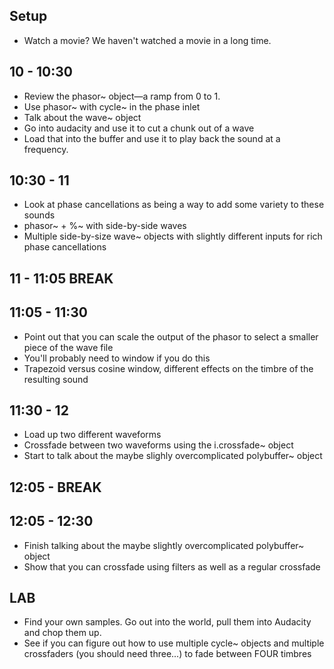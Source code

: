 ## Setup
- Watch a movie? We haven't watched a movie in a long time.

## 10 - 10:30
- Review the phasor~ object—a ramp from 0 to 1.
- Use phasor~ with cycle~ in the phase inlet
- Talk about the wave~ object
- Go into audacity and use it to cut a chunk out of a wave
- Load that into the buffer and use it to play back the sound at a frequency.

## 10:30 - 11
- Look at phase cancellations as being a way to add some variety to these sounds
- phasor~ + %~ with side-by-side waves
- Multiple side-by-size wave~ objects with slightly different inputs for rich phase cancellations

## 11 - 11:05 BREAK

## 11:05 - 11:30
- Point out that you can scale the output of the phasor to select a smaller piece of the wave file
- You'll probably need to window if you do this
- Trapezoid versus cosine window, different effects on the timbre of the resulting sound

## 11:30 - 12
- Load up two different waveforms
- Crossfade between two waveforms using the i.crossfade~ object
- Start to talk about the maybe slighly overcomplicated polybuffer~ object

## 12:05 - BREAK

## 12:05 - 12:30
- Finish talking about the maybe slightly overcomplicated polybuffer~ object
- Show that you can crossfade using filters as well as a regular crossfade

## LAB
- Find your own samples. Go out into the world, pull them into Audacity and chop them up.
- See if you can figure out how to use multiple cycle~ objects and multiple crossfaders (you should need three...) to fade between FOUR timbres